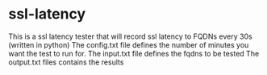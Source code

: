 # ssl-latency
This is a ssl latency tester that will record ssl latency to FQDNs every 30s (written in python)
The config.txt file defines the number of minutes you want the test to run for.
The input.txt file defines the fqdns to be tested
The output.txt files contains the results
